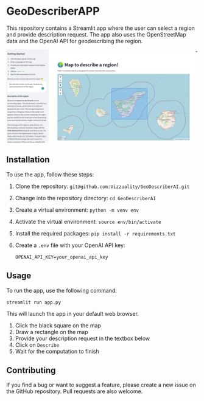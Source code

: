 # GeoDescriberAPP

This repository contains a Streamlit app where the user can select a region and provide description request. The app also uses the OpenStreetMap data and the OpenAI API for geodescribing the region.

![](images/demo.png)

## Installation

To use the app, follow these steps:

1. Clone the repository: `git@github.com:Vizzuality/GeoDescriberAI.git`
2. Change into the repository directory: `cd GeoDescriberAI`
3. Create a virtual environment: `python -m venv env`
4. Activate the virtual environment: `source env/bin/activate`
5. Install the required packages: `pip install -r requirements.txt`
6. Create a `.env` file with your OpenAI API key:

    ```
    OPENAI_API_KEY=your_openai_api_key
    ```

## Usage

To run the app, use the following command:

```
streamlit run app.py
```

This will launch the app in your default web browser.

1. Click the black square on the map
2. Draw a rectangle on the map
3. Provide your description request in the textbox below
4. Click on `Describe`
5. Wait for the computation to finish

## Contributing

If you find a bug or want to suggest a feature, please create a new issue on the GitHub repository. Pull requests are also welcome.


